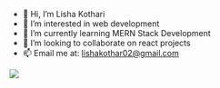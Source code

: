 - 👋 Hi, I’m Lisha Kothari
- 👀 I’m interested in web development
- 🌱 I’m currently learning MERN Stack Development
- 💞️ I’m looking to collaborate on react projects
- 📫 Email me at: lishakothar02@gmail.com

<img align="center" src="https://github-readme-stats.vercel.app/api/top-langs/?username=lishakothari&theme=<THEME_NAME>" />

<!---
lishakothari/lishakothari is a ✨ special ✨ repository because its `README.md` (this file) appears on your GitHub profile.
You can click the Preview link to take a look at your changes.
--->
